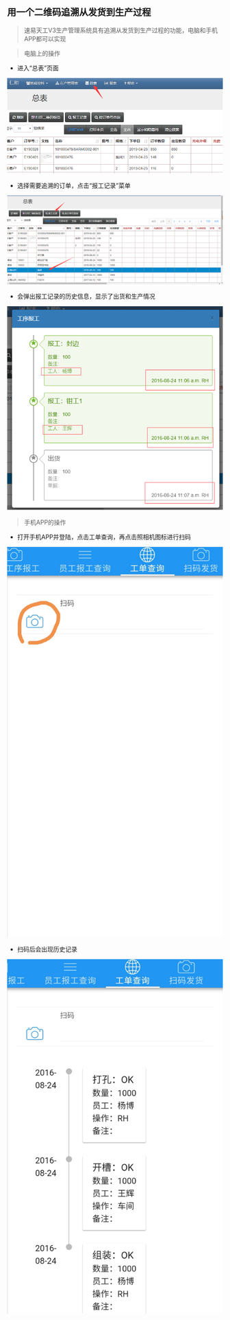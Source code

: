 ## 用一个二维码追溯从发货到生产过程

> 速易天工V3生产管理系统具有追溯从发货到生产过程的功能，电脑和手机APP都可以实现

> 电脑上的操作

- 进入“总表”页面

![markdown](images/39.png)

- 选择需要追溯的订单，点击“报工记录”菜单

![markdown](images/40.png)

- 会弹出报工记录的历史信息，显示了出货和生产情况

![markdown](images/41.png)

> 手机APP的操作

- 打开手机APP并登陆，点击工单查询，再点击照相机图标进行扫码

![markdown](images/49.jpg)

- 扫码后会出现历史记录

![markdown](images/48.jpg)